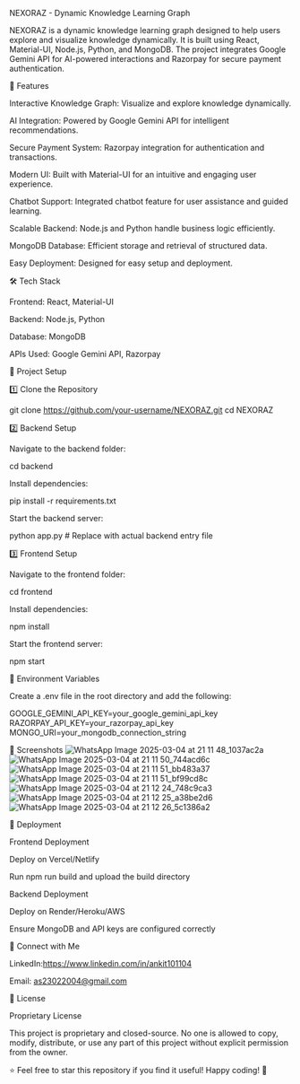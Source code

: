 NEXORAZ - Dynamic Knowledge Learning Graph

NEXORAZ is a dynamic knowledge learning graph designed to help users explore and visualize knowledge dynamically. It is built using React, Material-UI, Node.js, Python, and MongoDB. The project integrates Google Gemini API for AI-powered interactions and Razorpay for secure payment authentication.

🚀 Features

Interactive Knowledge Graph: Visualize and explore knowledge dynamically.

AI Integration: Powered by Google Gemini API for intelligent recommendations.

Secure Payment System: Razorpay integration for authentication and transactions.

Modern UI: Built with Material-UI for an intuitive and engaging user experience.

Chatbot Support: Integrated chatbot feature for user assistance and guided learning.

Scalable Backend: Node.js and Python handle business logic efficiently.

MongoDB Database: Efficient storage and retrieval of structured data.

Easy Deployment: Designed for easy setup and deployment.

🛠️ Tech Stack

Frontend: React, Material-UI

Backend: Node.js, Python

Database: MongoDB

APIs Used: Google Gemini API, Razorpay

📂 Project Setup

1️⃣ Clone the Repository

git clone https://github.com/your-username/NEXORAZ.git
cd NEXORAZ

2️⃣ Backend Setup

Navigate to the backend folder:

cd backend

Install dependencies:

pip install -r requirements.txt

Start the backend server:

python app.py  # Replace with actual backend entry file

3️⃣ Frontend Setup

Navigate to the frontend folder:

cd frontend

Install dependencies:

npm install

Start the frontend server:

npm start

🔑 Environment Variables

Create a .env file in the root directory and add the following:

GOOGLE_GEMINI_API_KEY=your_google_gemini_api_key
RAZORPAY_API_KEY=your_razorpay_api_key
MONGO_URI=your_mongodb_connection_string

📸 Screenshots
![WhatsApp Image 2025-03-04 at 21 11 48_1037ac2a](https://github.com/user-attachments/assets/3213e019-c396-46d4-97fc-c41218bd9dde)
![WhatsApp Image 2025-03-04 at 21 11 50_744acd6c](https://github.com/user-attachments/assets/c9e044d7-1712-4bd9-aa6c-82313cf29688)
![WhatsApp Image 2025-03-04 at 21 11 51_bb483a37](https://github.com/user-attachments/assets/425a9d2b-b61e-4a7a-998d-02251d7e9fca)
![WhatsApp Image 2025-03-04 at 21 11 51_bf99cd8c](https://github.com/user-attachments/assets/e8ce5aa6-58dc-460d-bf9a-5a65711f7028)
![WhatsApp Image 2025-03-04 at 21 12 24_748c9ca3](https://github.com/user-attachments/assets/e2d3974c-c2a7-45a4-8c7b-75a847792f8e)
![WhatsApp Image 2025-03-04 at 21 12 25_a38be2d6](https://github.com/user-attachments/assets/e94db5bb-9865-410d-bbe8-dc572a3f71b1)
![WhatsApp Image 2025-03-04 at 21 12 26_5c1386a2](https://github.com/user-attachments/assets/06f3a0b3-1bc8-44c4-8b10-5d715c552e81)


🚀 Deployment

Frontend Deployment

Deploy on Vercel/Netlify

Run npm run build and upload the build directory

Backend Deployment

Deploy on Render/Heroku/AWS

Ensure MongoDB and API keys are configured correctly


👤 Connect with Me

LinkedIn:https://www.linkedin.com/in/ankit101104

Email: as23022004@gmail.com


📝 License

Proprietary License

This project is proprietary and closed-source. No one is allowed to copy, modify, distribute, or use any part of this project without explicit permission from the owner.


⭐ Feel free to star this repository if you find it useful! Happy coding! 🚀

